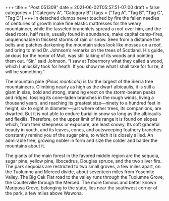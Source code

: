 +++
title = "Post 051309"
date = 2021-06-02T05:57:51-07:00
draft = false
categories = ["Category A", "Category B"]
tags = ["Tag A", "Tag B", "Tag C", "Tag D"]
+++
In detached clumps never touched by fire the fallen needles of centuries of growth make fine elastic mattresses for the weary mountaineer, while the tasseled branchlets spread a roof over him, and the dead roots, half resin, usually found in abundance, make capital camp-fires, unquenchable in thickest storms of rain or snow. Seen from a distance the belts and patches darkening the mountain sides look like mosses on a roof, and bring to mind Dr. Johnson’s remarks on the trees of Scotland. His guide, anxious for the honor of Mull, was still talking of its woods and pointing them out. “Sir,” said Johnson, “I saw at Tobermory what they called a wood, which I unluckily took for heath. If you show me what I shall take for furze, it will be something.”

The mountain pine (_Pinus monticola_) is far the largest of the Sierra tree mountaineers. Climbing nearly as high as the dwarf albicaulis, it is still a giant in size, bold and strong, standing erect on the storm-beaten peaks and ridges, tossing its cone-laden branches in the rough winds, living a thousand years, and reaching its greatest size—ninety to a hundred feet in height, six to eight in diameter—just where other trees, its companions, are dwarfed. But it is not able to endure burial in snow so long as the albicaulis and flexilis. Therefore, on the upper limit of its range it is found on slopes which, from their steepness or exposure, are least snowy. Its soft graceful beauty in youth, and its leaves, cones, and outsweeping feathery branches constantly remind you of the sugar pine, to which it is closely allied. An admirable tree, growing nobler in form and size the colder and balder the mountains about it.

The giants of the main forest in the favored middle region are the sequoia, sugar pine, yellow pine, libocedrus, Douglas spruce, and the two silver firs. The park sequoias are restricted to two small groves, a few miles apart, on the Tuolumne and Merced divide, about seventeen miles from Yosemite Valley. The Big Oak Flat road to the valley runs through the Tuolumne Grove, the Coulterville through the Merced. The more famous and better known Mariposa Grove, belonging to the state, lies near the southwest corner of the park, a few miles above Wawona.
